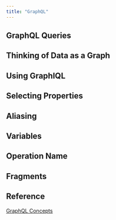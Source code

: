 ```yaml
---
title: "GraphQL"
---
```


## GraphQL Queries

## Thinking of Data as a Graph

## Using GraphIQL

## Selecting Properties

## Aliasing

## Variables

## Operation Name

## Fragments

## Reference

[GraphQL Concepts](https://www.gatsbyjs.com/docs/conceptual/graphql-concepts/)

